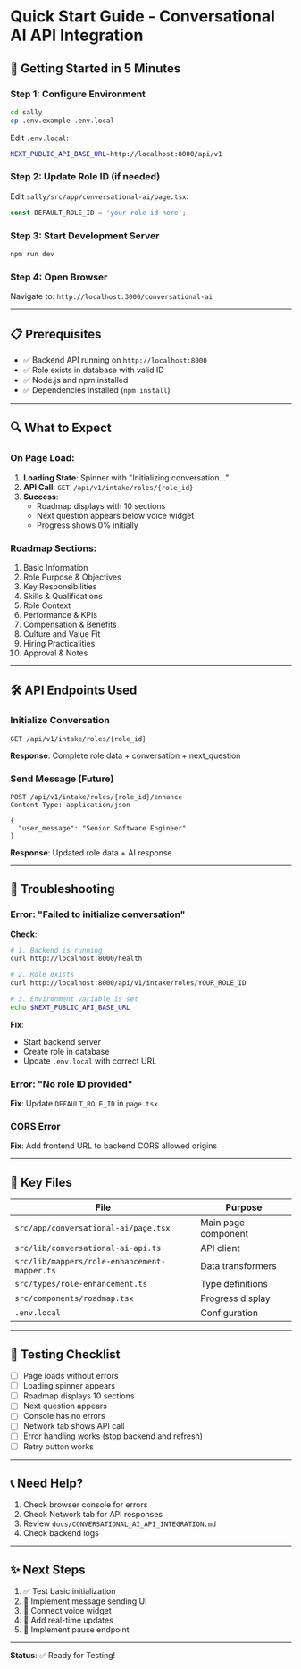# Quick Start Guide - Conversational AI API Integration

## 🚀 Getting Started in 5 Minutes

### Step 1: Configure Environment
```bash
cd sally
cp .env.example .env.local
```

Edit `.env.local`:
```bash
NEXT_PUBLIC_API_BASE_URL=http://localhost:8000/api/v1
```

### Step 2: Update Role ID (if needed)
Edit `sally/src/app/conversational-ai/page.tsx`:
```typescript
const DEFAULT_ROLE_ID = 'your-role-id-here';
```

### Step 3: Start Development Server
```bash
npm run dev
```

### Step 4: Open Browser
Navigate to: `http://localhost:3000/conversational-ai`

---

## 📋 Prerequisites

- ✅ Backend API running on `http://localhost:8000`
- ✅ Role exists in database with valid ID
- ✅ Node.js and npm installed
- ✅ Dependencies installed (`npm install`)

---

## 🔍 What to Expect

### On Page Load:
1. **Loading State**: Spinner with "Initializing conversation..."
2. **API Call**: `GET /api/v1/intake/roles/{role_id}`
3. **Success**: 
   - Roadmap displays with 10 sections
   - Next question appears below voice widget
   - Progress shows 0% initially

### Roadmap Sections:
1. Basic Information
2. Role Purpose & Objectives
3. Key Responsibilities
4. Skills & Qualifications
5. Role Context
6. Performance & KPIs
7. Compensation & Benefits
8. Culture and Value Fit
9. Hiring Practicalities
10. Approval & Notes

---

## 🛠️ API Endpoints Used

### Initialize Conversation
```http
GET /api/v1/intake/roles/{role_id}
```

**Response**: Complete role data + conversation + next_question

### Send Message (Future)
```http
POST /api/v1/intake/roles/{role_id}/enhance
Content-Type: application/json

{
  "user_message": "Senior Software Engineer"
}
```

**Response**: Updated role data + AI response

---

## 🐛 Troubleshooting

### Error: "Failed to initialize conversation"

**Check**:
```bash
# 1. Backend is running
curl http://localhost:8000/health

# 2. Role exists
curl http://localhost:8000/api/v1/intake/roles/YOUR_ROLE_ID

# 3. Environment variable is set
echo $NEXT_PUBLIC_API_BASE_URL
```

**Fix**:
- Start backend server
- Create role in database
- Update `.env.local` with correct URL

### Error: "No role ID provided"

**Fix**: Update `DEFAULT_ROLE_ID` in `page.tsx`

### CORS Error

**Fix**: Add frontend URL to backend CORS allowed origins

---

## 📁 Key Files

| File | Purpose |
|------|---------|
| `src/app/conversational-ai/page.tsx` | Main page component |
| `src/lib/conversational-ai-api.ts` | API client |
| `src/lib/mappers/role-enhancement-mapper.ts` | Data transformers |
| `src/types/role-enhancement.ts` | Type definitions |
| `src/components/roadmap.tsx` | Progress display |
| `.env.local` | Configuration |

---

## 🧪 Testing Checklist

- [ ] Page loads without errors
- [ ] Loading spinner appears
- [ ] Roadmap displays 10 sections
- [ ] Next question appears
- [ ] Console has no errors
- [ ] Network tab shows API call
- [ ] Error handling works (stop backend and refresh)
- [ ] Retry button works

---

## 📞 Need Help?

1. Check browser console for errors
2. Check Network tab for API responses
3. Review `docs/CONVERSATIONAL_AI_API_INTEGRATION.md`
4. Check backend logs

---

## ✨ Next Steps

1. ✅ Test basic initialization
2. 🔄 Implement message sending UI
3. 🔄 Connect voice widget
4. 🔄 Add real-time updates
5. 🔄 Implement pause endpoint

---

**Status**: ✅ Ready for Testing!

